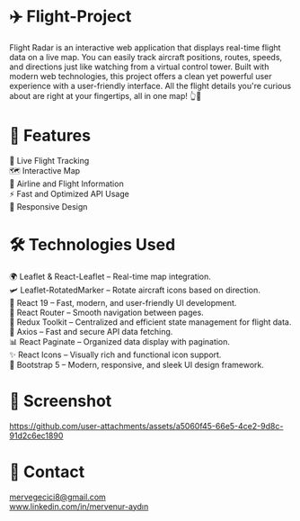 # ✈️ Flight-Project
Flight Radar is an interactive web application that displays real-time flight data on a live map. You can easily track aircraft positions, routes, speeds, and directions just like watching from a virtual control tower. Built with modern web technologies, this project offers a clean yet powerful user experience with a user-friendly interface. All the flight details you're curious about are right at your fingertips, all in one map! 👆📡

# 🚀 Features
🛫 Live Flight Tracking  <br/>
🗺️ Interactive Map  <br/>
📍 Airline and Flight Information  <br/>
⚡ Fast and Optimized API Usage  <br/>
📱 Responsive Design

# 🛠️ Technologies Used
🌍 Leaflet & React-Leaflet – Real-time map integration.  <br/>
🛩️ Leaflet-RotatedMarker – Rotate aircraft icons based on direction.  <br/>
🚀 React 19 – Fast, modern, and user-friendly UI development.  <br/>
🧭 React Router – Smooth navigation between pages.  <br/>
🧠 Redux Toolkit – Centralized and efficient state management for flight data.  <br/>
🔗 Axios – Fast and secure API data fetching.  <br/>
📊 React Paginate – Organized data display with pagination.  <br/>
✨ React Icons – Visually rich and functional icon support.  <br/>
🎨 Bootstrap 5 – Modern, responsive, and sleek UI design framework.  <br/>

# 📸 Screenshot




https://github.com/user-attachments/assets/a5060f45-66e5-4ce2-9d8c-91d2c6ec1890



# 📧 Contact 
mervegecici8@gmail.com  <br/>
www.linkedin.com/in/mervenur-aydın
